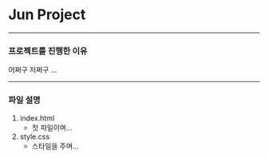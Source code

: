 # Jun Project

--------------

### 프로젝트를 진행한 이유
어쩌구 저쩌구 ...

--------------

### 파일 설명
1. index.html
    - 첫 파일이며...
2. style.css
    - 스타일을 주며...

